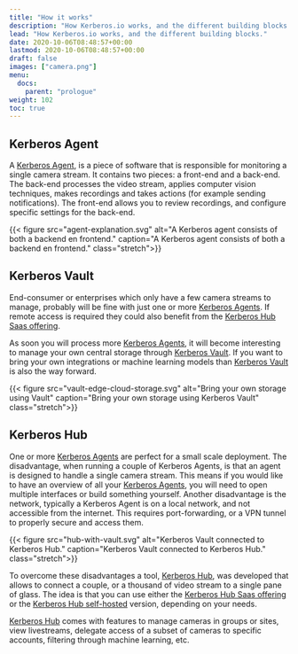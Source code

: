 ```yaml
---
title: "How it works"
description: "How Kerberos.io works, and the different building blocks."
lead: "How Kerberos.io works, and the different building blocks."
date: 2020-10-06T08:48:57+00:00
lastmod: 2020-10-06T08:48:57+00:00
draft: false
images: ["camera.png"]
menu:
  docs:
    parent: "prologue"
weight: 102
toc: true
---
```

## Kerberos Agent

A [Kerberos Agent](/opensource/first-things-first/), is a piece of software that is responsible for monitoring a single camera stream. It contains two pieces: a front-end and a back-end. The back-end processes the video stream, applies computer vision techniques, makes recordings and takes actions (for example sending notifications). The front-end allows you to review recordings, and configure specific settings for the back-end.

{{< figure src="agent-explanation.svg" alt="A Kerberos agent consists of both a backend en frontend." caption="A Kerberos agent consists of both a backend en frontend." class="stretch">}}

## Kerberos Vault

End-consumer or enterprises which only have a few camera streams to manage, probably will be fine with just one or more [Kerberos Agents](/opensource/first-things-first/). If remote access is required they could also benefit from the [Kerberos Hub Saas offering](/hub/first-things-first).

As soon you will process more [Kerberos Agents](/opensource/first-things-first/), it will become interesting to manage your own central storage through [Kerberos Vault](/vault/first-things-first/). If you want to bring your own integrations or machine learning models than [Kerberos Vault](/vault/first-things-first/) is also the way forward.

{{< figure src="vault-edge-cloud-storage.svg" alt="Bring your own storage using Vault" caption="Bring your own storage using Kerberos Vault" class="stretch">}}

## Kerberos Hub

One or more [Kerberos Agents](/opensource/first-things-first/) are perfect for a small scale deployment. The disadvantage, when running a couple of Kerberos Agents, is that an agent is designed to handle a single camera stream. This means if you would like to have an overview of all your [Kerberos Agents](/opensource/first-things-first/), you will need to open multiple interfaces or build something yourself. Another disadvantage is the network, typically a Kerberos Agent is on a local network, and not accessible from the internet. This requires port-forwarding, or a VPN tunnel to properly secure and access them.

{{< figure src="hub-with-vault.svg" alt="Kerberos Vault connected to Kerberos Hub." caption="Kerberos Vault connected to Kerberos Hub." class="stretch">}}

To overcome these disadvantages a tool, [Kerberos Hub](/hub/first-things-first/), was developed that allows to connect a couple, or a thousand of video stream to a single pane of glass. The idea is that you can use either the [Kerberos Hub Saas offering](/hub/first-things-first/) or the [Kerberos Hub self-hosted](/hub/first-things-first/) version, depending on your needs. 

[Kerberos Hub](/hub/first-things-first/) comes with features to manage cameras in groups or sites, view livestreams, delegate access of a subset of cameras to specific accounts, filtering through machine learning, etc.
